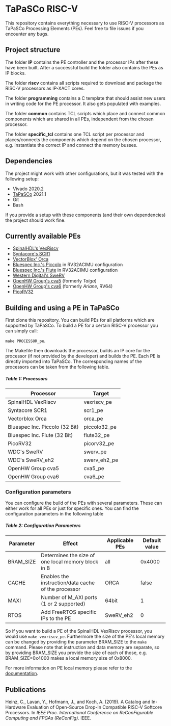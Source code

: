 # TaPaSCo RISC-V
This repository contains everything necessary to use RISC-V processors as TaPaSCo Processing Elements (PEs). Feel free to file issues if 
you encounter any bugs.

## Project structure
The folder **IP** contains the PE controller and the processor IPs after these have been built. After a successful build the folder also contains the PEs as IP blocks.

The folder **riscv** contains all scripts required to download and package the RISC-V processors as IP-XACT cores.

The folder **programming** contains a C template that should assist new users in writing code for the PE processor. It also gets populated with examples.

The folder **common** contains TCL scripts which place and connect common components which are shared in all PEs, independent from the chosen processor.

The folder **specific_tcl** contains one TCL script per processor and places/connects the components which depend on the chosen processor, e.g. instantiate the correct IP and connect the memory busses.

## Dependencies
The project might work with other configurations, but it was tested with the following setup:
* Vivado 2020.2
* [TaPaSCo](https://github.com/esa-tu-darmstadt/tapasco) 2021.1
* Git
* Bash

If you provide a setup with these components (and their own dependencies) the project should work fine.

## Currently available PEs
* [SpinalHDL's VexRiscv](https://github.com/SpinalHDL/VexRiscv)
* [Syntacore's SCR1](https://github.com/syntacore/scr1)
* [VectorBlox' Orca](https://github.com/cahz/orca)
* [Bluespec Inc.'s Piccolo](https://github.com/bluespec/Piccolo) in RV32ACIMU configuration
* [Bluespec Inc.'s Flute](https://github.com/bluespec/Flute) in RV32ACIMU configuration
* [Western Digital's SweRV](https://github.com/westerndigitalcorporation/swerv_eh1)
* [OpenHW Group's cva5](https://github.com/openhwgroup/cva5) (formerly _Taiga_)
* [OpenHW Group's cva6](https://github.com/openhwgroup/cva6) (formerly _Ariane_, RV64)
* [PicoRV32](https://github.com/cliffordwolf/picorv32)

## Building and using a PE in TaPaSCo
First clone this repository.
You can build PEs for all platforms which are supported by TaPaSCo.
To build a PE for a certain RISC-V processor you can simply call:

`make PROCESSOR_pe`.

The Makefile then downloads the processor, builds an IP core for the processor (if not provided by the developer) and builds the PE. Each
PE is directly imported into TaPaSCo. The corresponding names of the processors can be taken from the following table.

##### Table 1: Processors
| Processor                      | Target       |
|--------------------------------|--------------|
| SpinalHDL VexRiscv             | vexriscv_pe  |
| Syntacore SCR1                 | scr1_pe      |
| Vectorblox Orca                | orca_pe      |
| Bluespec Inc. Piccolo (32 Bit) | piccolo32_pe |
| Bluespec Inc. Flute (32 Bit)   | flute32_pe   |
| PicoRV32                       | picorv32_pe  |
| WDC's SweRV                    | swerv_pe     |
| WDC's SweRV_eh2                | swerv_eh2_pe |
| OpenHW Group cva5              | cva5_pe      |
| OpenHW Group cva6              | cva6_pe      |

### Configuration parameters
You can configure the build of the PEs with several parameters. These can either work for all PEs or just for specific ones. You can find the configuration parameters in the following table

##### Table 2: Configuration Parameters
| Parameter | Effect | Applicable PEs | Default value |
|-----------|--------|----------------|---------------|
| BRAM_SIZE | Determines the size of one local memory block in B | all | 0x4000 |
| CACHE | Enables the instruction/data cache of the processor | ORCA | false |
| MAXI | Number of M_AXI ports (1 or 2 supported) | 64bit | 1 |
| RTOS | Add FreeRTOS specific IPs to the PE | SweRV_eh2 | 0 |

So if you want to build a PE of the SpinalHDL VexRiscv processor, you would use `make vexriscv_pe`. Furthermore the size of the PE's local memory can be changed by providing
the parameter BRAM_SIZE to the `make` command. Please note that instruction and data memory are separate, so by providing BRAM_SIZE you provide the size of each of those, 
e.g. BRAM_SIZE=0x4000 makes a local memory size of 0x8000.

For more information on PE local memory please refer to the [documentation](https://github.com/esa-tu-darmstadt/tapasco/blob/master/documentation/pe-local-memories.md).

## Publications
Heinz, C., Lavan, Y., Hofmann, J., and Koch, A. (2019). A Catalog and In-Hardware Evaluation of Open-Source Drop-In Compatible RISC-V Softcore Processors. In *IEEE Proc. International Conference on ReConFigurable Computing and FPGAs (ReConFig)*. IEEE. 
